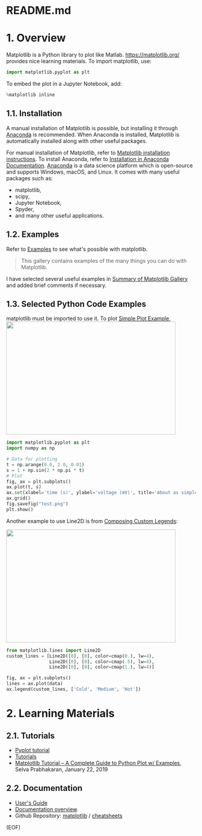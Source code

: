 # README.md

# 1. Overview
Matplotlib is a Python library to plot like Matlab. https://matplotlib.org/ provides nice learning materials. To import matplotlib, use:
```python
import matplotlib.pyplot as plt
```
To embed the plot in a Jupyter Notebook, add:
```python
%matplotlib inline
```
## 1.1. Installation
A manual installation of Matplotlib is possible, but installing it through [Anaconda](https://www.anaconda.com/) is recommended. When Anaconda is installed, Matplotlib is automatically installed along with other useful packages.

For manual installation of Matplotlib, refer to [Matplotlib installation instructions](https://matplotlib.org/users/installing.html).
To install Anaconda, refer to [Installation in Anaconda Documentation](https://docs.anaconda.com/anaconda/install/). [Anaconda](https://www.anaconda.com/) is a data science platform which is open-source and supports Windows, macOS, and Linux. It comes with many useful packages such as:
* matplotlib,
* scipy,
* Jupyter Notebook,
* Spyder,
* and many other useful applications.

## 1.2. Examples
Refer to [Examples](https://matplotlib.org/gallery/index.html) to see what's possible with matplotlib.
> This gallery contains examples of the many things you can do with Matplotlib.

I have selected several useful examples in [Summary of Matplotlib Gallery](gallery/summary-matplotlib-gallery.md) and added brief comments if necessary.

## 1.3. Selected Python Code Examples
matplotlib must be imported to use it. To plot [Simple Plot Example](https://github.com/aimldl/python3/tree/master/packages/matplotlib/gallery/lines_bars_and_markers#simple_plot), 
<img src="https://matplotlib.org/_images/sphx_glr_simple_plot_001.png" width="450" height="300"/>

```python
import matplotlib.pyplot as plt
import numpy as np

# Data for plotting
t = np.arange(0.0, 2.0, 0.01)
s = 1 + np.sin(2 * np.pi * t)
# Plot
fig, ax = plt.subplots()
ax.plot(t, s)
ax.set(xlabel='time (s)', ylabel='voltage (mV)', title='About as simple as it gets, folks')
ax.grid()
fig.savefig("test.png")
plt.show()
```

Another example to use Line2D is from [Composing Custom Legends](https://matplotlib.org/3.1.1/gallery/text_labels_and_annotations/custom_legends.html#sphx-glr-gallery-text-labels-and-annotations-custom-legends-py):

<img src="https://matplotlib.org/3.1.1/_images/sphx_glr_custom_legends_002.png" width="450" height="300" />

```python
from matplotlib.lines import Line2D
custom_lines = [Line2D([0], [0], color=cmap(0.), lw=4),
                Line2D([0], [0], color=cmap(.5), lw=4),
                Line2D([0], [0], color=cmap(1.), lw=4)]

fig, ax = plt.subplots()
lines = ax.plot(data)
ax.legend(custom_lines, ['Cold', 'Medium', 'Hot'])
```
# 2. Learning Materials
## 2.1. Tutorials
* [Pyplot tutorial](https://matplotlib.org/tutorials/introductory/pyplot.html)
* [Tutorials](https://matplotlib.org/3.1.1/tutorials/index.html)
* [Matplotlib Tutorial – A Complete Guide to Python Plot w/ Examples](https://www.machinelearningplus.com/plots/matplotlib-tutorial-complete-guide-python-plot-examples/), Selva Prabhakaran, January 22, 2019

## 2.2. Documentation
* [User's Guide](https://matplotlib.org/users/index.html)
* [Documentation overview](https://matplotlib.org/contents.html). 
* Github Repository: [matplotlib](https://github.com/matplotlib) / [cheatsheets](https://github.com/matplotlib/cheatsheets) 

(EOF)
